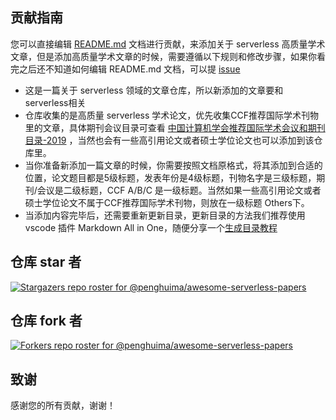 ## 贡献指南

您可以直接编辑 [README.md](https://github.com/penghuima/awesome-serverless-papers) 文档进行贡献，来添加关于 serverless 高质量学术文章，但是添加高质量学术文章的时候，需要遵循以下规则和修改步骤，如果你看完之后还不知道如何编辑 README.md 文档，可以提 [issue](https://github.com/penghuima/awesome-serverless-papers/issues)

- 这是一篇关于 serverless 领域的文章仓库，所以新添加的文章要和serverless相关
- 仓库收集的是高质量 serverless 学术论文，优先收集CCF推荐国际学术刊物里的文章，具体期刊会议目录可查看 [中国计算机学会推荐国际学术会议和期刊目录-2019](https://www.ccf.org.cn/ccf/contentcore/resource/download?ID=185981) ，当然也会有一些高引用论文或者硕士学位论文也可以添加到该仓库里。
- 当你准备新添加一篇文章的时候，你需要按照文档原格式，将其添加到合适的位置，论文题目都是5级标题，发表年份是4级标题，刊物名字是三级标题，期刊/会议是二级标题，CCF A/B/C 是一级标题。当然如果一些高引用论文或者硕士学位论文不属于CCF推荐国际学术刊物，则放在一级标题 Others下。
- 当添加内容完毕后，还需要重新更新目录，更新目录的方法我们推荐使用 vscode 插件 Markdown All in One，随便分享一个[生成目录教程](https://blog.csdn.net/qq_20492277/article/details/114263100)

## 仓库 star 者

[![Stargazers repo roster for @penghuima/awesome-serverless-papers](https://reporoster.com/stars/penghuima/awesome-serverless-papers)](https://github.com/penghuima/awesome-serverless-papers/stargazers)

## 仓库 fork 者

[![Forkers repo roster for @penghuima/awesome-serverless-papers](https://reporoster.com/forks/penghuima/awesome-serverless-papers)](https://github.com/penghuima/awesome-serverless-papers/network/members)

## 致谢

感谢您的所有贡献，谢谢！